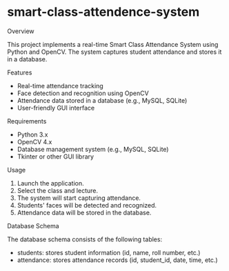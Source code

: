 # smart-class-attendence-system
Overview

This project implements a real-time Smart Class Attendance System using Python and OpenCV. The system captures student attendance and stores it in a database.

Features

- Real-time attendance tracking
- Face detection and recognition using OpenCV
- Attendance data stored in a database (e.g., MySQL, SQLite)
- User-friendly GUI interface

Requirements

- Python 3.x
- OpenCV 4.x
- Database management system (e.g., MySQL, SQLite)
- Tkinter or other GUI library

Usage

1. Launch the application.
2. Select the class and lecture.
3. The system will start capturing attendance.
4. Students' faces will be detected and recognized.
5. Attendance data will be stored in the database.

Database Schema

The database schema consists of the following tables:

- students: stores student information (id, name, roll number, etc.)
- attendance: stores attendance records (id, student_id, date, time, etc.)

